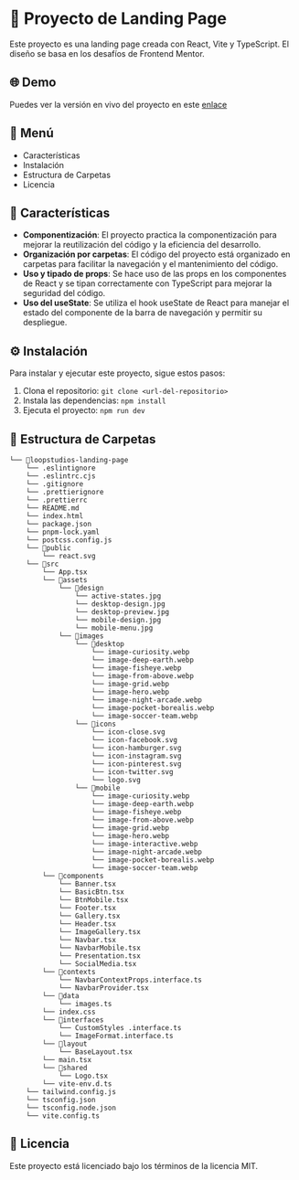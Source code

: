 # 🚀 Proyecto de Landing Page

Este proyecto es una landing page creada con React, Vite y TypeScript. El diseño se basa en los desafíos de Frontend Mentor.

## 🌐 Demo

Puedes ver la versión en vivo del proyecto en este [enlace](https://dist-five-tau.vercel.app/)

## 📖 Menú

- Características
- Instalación
- Estructura de Carpetas
- Licencia

## 🎯 Características

- **Componentización**: El proyecto practica la componentización para mejorar la reutilización del código y la eficiencia del desarrollo.
- **Organización por carpetas**: El código del proyecto está organizado en carpetas para facilitar la navegación y el mantenimiento del código.
- **Uso y tipado de props**: Se hace uso de las props en los componentes de React y se tipan correctamente con TypeScript para mejorar la seguridad del código.
- **Uso del useState**: Se utiliza el hook useState de React para manejar el estado del componente de la barra de navegación y permitir su despliegue.

## ⚙️ Instalación

Para instalar y ejecutar este proyecto, sigue estos pasos:

1. Clona el repositorio: `git clone <url-del-repositorio>`
2. Instala las dependencias: `npm install`
3. Ejecuta el proyecto: `npm run dev`

## 📂 Estructura de Carpetas

```
└── 📁loopstudios-landing-page
    └── .eslintignore
    └── .eslintrc.cjs
    └── .gitignore
    └── .prettierignore
    └── .prettierrc
    └── README.md
    └── index.html
    └── package.json
    └── pnpm-lock.yaml
    └── postcss.config.js
    └── 📁public
        └── react.svg
    └── 📁src
        └── App.tsx
        └── 📁assets
            └── 📁design
                └── active-states.jpg
                └── desktop-design.jpg
                └── desktop-preview.jpg
                └── mobile-design.jpg
                └── mobile-menu.jpg
            └── 📁images
                └── 📁desktop
                    └── image-curiosity.webp
                    └── image-deep-earth.webp
                    └── image-fisheye.webp
                    └── image-from-above.webp
                    └── image-grid.webp
                    └── image-hero.webp
                    └── image-night-arcade.webp
                    └── image-pocket-borealis.webp
                    └── image-soccer-team.webp
                └── 📁icons
                    └── icon-close.svg
                    └── icon-facebook.svg
                    └── icon-hamburger.svg
                    └── icon-instagram.svg
                    └── icon-pinterest.svg
                    └── icon-twitter.svg
                    └── logo.svg
                └── 📁mobile
                    └── image-curiosity.webp
                    └── image-deep-earth.webp
                    └── image-fisheye.webp
                    └── image-from-above.webp
                    └── image-grid.webp
                    └── image-hero.webp
                    └── image-interactive.webp
                    └── image-night-arcade.webp
                    └── image-pocket-borealis.webp
                    └── image-soccer-team.webp
        └── 📁components
            └── Banner.tsx
            └── BasicBtn.tsx
            └── BtnMobile.tsx
            └── Footer.tsx
            └── Gallery.tsx
            └── Header.tsx
            └── ImageGallery.tsx
            └── Navbar.tsx
            └── NavbarMobile.tsx
            └── Presentation.tsx
            └── SocialMedia.tsx
        └── 📁contexts
            └── NavbarContextProps.interface.ts
            └── NavbarProvider.tsx
        └── 📁data
            └── images.ts
        └── index.css
        └── 📁interfaces
            └── CustomStyles .interface.ts
            └── ImageFormat.interface.ts
        └── 📁layout
            └── BaseLayout.tsx
        └── main.tsx
        └── 📁shared
            └── Logo.tsx
        └── vite-env.d.ts
    └── tailwind.config.js
    └── tsconfig.json
    └── tsconfig.node.json
    └── vite.config.ts
```

## 📄 Licencia

Este proyecto está licenciado bajo los términos de la licencia MIT.
